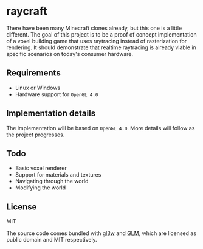# raycraft

There have been many Minecraft clones already, but this one is a little different. The goal of this project is to be a proof of concept implementation of a voxel building game that uses raytracing instead of rasterization for rendering. It should demonstrate that realtime raytracing is already viable in specific scenarios on today's consumer hardware.

## Requirements

- Linux or Windows
- Hardware support for `OpenGL 4.0`

## Implementation details

The implementation will be based on `OpenGL 4.0`. More details will follow as the project progresses.

## Todo

* Basic voxel renderer
* Support for materials and textures
* Navigating through the world
* Modifying the world

## License

MIT

The source code comes bundled with [gl3w](https://github.com/skaslev/gl3w) and [GLM](http://glm.g-truc.net/), which are licensed as public domain and MIT respectively.